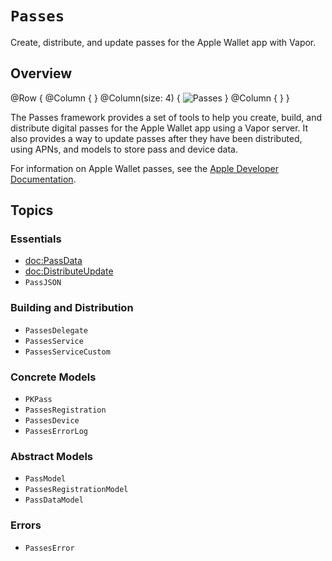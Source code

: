 # ``Passes``

Create, distribute, and update passes for the Apple Wallet app with Vapor.

## Overview

@Row {
    @Column { }
    @Column(size: 4) {
        ![Passes](passes)
    }
    @Column { }
}

The Passes framework provides a set of tools to help you create, build, and distribute digital passes for the Apple Wallet app using a Vapor server. It also provides a way to update passes after they have been distributed, using APNs, and models to store pass and device data.

For information on Apple Wallet passes, see the [Apple Developer Documentation](https://developer.apple.com/documentation/walletpasses).

## Topics

### Essentials

- <doc:PassData>
- <doc:DistributeUpdate>
- ``PassJSON``

### Building and Distribution

- ``PassesDelegate``
- ``PassesService``
- ``PassesServiceCustom``

### Concrete Models

- ``PKPass``
- ``PassesRegistration``
- ``PassesDevice``
- ``PassesErrorLog``

### Abstract Models

- ``PassModel``
- ``PassesRegistrationModel``
- ``PassDataModel``

### Errors

- ``PassesError``
